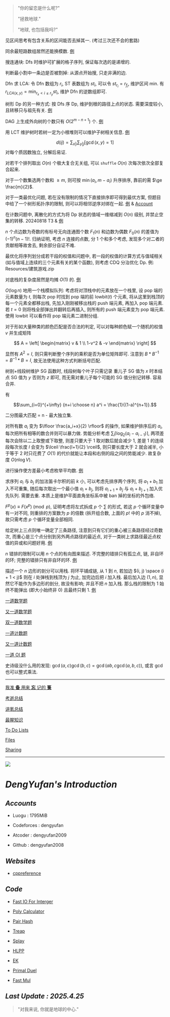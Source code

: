 > "你的留恋是什么呢?"
> 
> "拯救地球."
> 
> "地球, 也包括我吗?"

见区间思考有包含关系的区间能否去掉其一. (考过三次还不会的套路)

同余最短路数组居然还能换模数. [例](https://www.luogu.com.cn/problem/P4156)

搜连通块: Dfs 时维护可扩展的格子序列, 保证每次选的是递增的.

判断最小割中一条边是否被割掉: 从源点开始搜, 只走非满的边.

Dfn 求 LCA: 令 Dfn 数组为 $r_i$, ST 表数组为 $st_i$, 可以令 $st_{r_i} = r_{f_i}$, 维护区间 min. 有 $r_{LCA(x, y)} = \min_{r_x < i \le r_y} st_i$, 维护 Dfn 的逆数组即可.

树形 Dp 的另一种方式: 按 Dfs 序 Dp, 维护到根的路径上点的状态. 需要深度较小, 且转移只与祖先有关. [例](https://www.luogu.com.cn/problem/P3577)

DAG 上生成外向树的个数只有 $O(2^{m - n + 1})$ 个. [例](https://qoj.ac/problem/6406)

用 LCT 维护树时若树一定为小根堆则可以维护子树相关信息. [例](https://qoj.ac/problem/7760)

$$d(ij) = \sum_{x|i}\sum_{y|j}[\gcd(x, y)=1]$$
对每个质因数独立, 分解后易证.

对若干个排列取出 $O(n)$ 个极大复合无关组, 可以 ``shuffle`` $O(n)$ 次每次依次全部复合起来.

对于一个数集选两个数和 $\ge m$, 则可按 $\min(a_i, m - a_i)$ 升序排序, 靠前的需 $\ge \frac{m}{2}$.

对于一类最优化问题, 若在没有限制的情况下直接排序即可得到最优方案, 但题目中给了一个树形拓扑序的限制, 则可以将相邻逆序对绑在一起. [例](https://acm.hdu.edu.cn/contest/problem?cid=1131&pid=1001) & [Account](https://www.luogu.com.cn/paste/o08ha6jb)

在计数问题中, 离散化的方式为将 Dp 状态的值域一维缩减到 $O(n)$ 级别, 并禁止空集的转移. 20240818 T3 & [例](https://qoj.ac/problem/1084)

$n$ 个点边数为奇数的有标号无向连通图个数 $F_1(n)$ 和边数为偶数 $F_0(n)$ 的差值为 $(-1)^n(n-1)!$. 归纳证明, 考虑 $n$ 连接的点数, 分 1 个和多个考虑, 发现多个对二者的贡献相等故舍去, 剩余部分自证不难.

最优化将序列划分成若干段的权值和问题中, 若一段的权值的计算方式与值域相关 (如与值域上连续的三个元素有关的某个函数), 则考虑 CDQ 分治优化 Dp. 例: Resources/建筑游戏.zip

对底栈的复杂度居然是均摊 $O(1)$ 的. [例](https://www.luogu.com.cn/problem/CF2026F)

$O(\log n)$ 地用一个栈模拟队列: 考虑将对顶栈中的元素放在一个栈里, 设 pop 端的元素数量为 $t$, 则每次 pop 时找到 pop 端的前 $\text{lowbit}(t)$ 个元素, 将从这里到栈顶的每一个元素全都移出栈, 先加入刚刚被移出栈的 push 端元素, 再加入 pop 端元素. 若 $t=0$ 则将栈全部弹出并翻转后再插入, 则所有的 push 端元素变为 pop 端元素. 使用 $\text{lowbit}$ 可以看作将 pop 端元素二进制分组.

对于形如大量种类的颜色匹配是否合法的判定, 可以对每种颜色赋一个随机的权值 $v$ 并生成矩阵

$$
A = \left[
\begin{matrix}
v & 1
\\
1-v^2 & -v
\end{matrix}
\right]
$$

显然有 $A^2 = I$, 则只需判断整个序列的乘积是否为单位矩阵即可. 注意到 $B * B^{-1} = B^{-1} * B = I$, 故无法使用这种方式判断括号匹配.

树剖+线段树维护 SG 函数时, 线段树每个叶子只需记录 重儿子 SG 值为 $x$ 时本结点 SG 值为 $y$ 否则为 $z$ 即可, 而无需对重儿子每个可能的 SG 值分别记转移. 容易合并.

有

$$\sum_{i=0}^{+\infty} {n+i \choose n} a^i = \frac{1}{(1-a)^{n+1}}.$$

二分图最大匹配 = n - 最大独立集.

对所有数 $a_i$ 变为 $\lfloor \frac{a_i+x}{2} \rfloor$ 的操作, 如果维护排序后的 $a_i$, 每次把所有相等的数合并则可以暴力做. 势能分析考虑 $\sum_i \lceil \log_2(a_i-a_{i-1}) \rceil$, 两项差每次会除以二上取整或下取整, 则差只要大于 1 取对数后就会减少 1, 差是 1 的连续段每次长度 $l$ 会变为 $\lceil \frac{l+1}{2} \rceil$, 则只要长度大于 2 就会减半, 小于等于 2 时只花费了 $O(1)$ 的代价就能让本段和右侧的段之间的势能减少. 故复杂度 $O(n \log V)$.

进行操作使方差最小考虑枚举平均数. [例](https://www.luogu.com.cn/problem/CF2029I)

求序列 $a_i$ 与 $b_j$ 的加法笛卡尔积的前 $k$ 小, 可以考虑先排序两个序列, 将 $a_1 + b_1$ 加入不可重集, 随后每次取出一个最小值 $a_i + b_j$, 则将 $a_{i+1} + b_j$ 与 $a_i + b_{j+1}$ 加入优先队列. 需要去重. 本质上是维护平面直角坐标系中被 ban 掉的坐标的外包络.

$F^p(x) \equiv F(x^p) \pmod p$, 证明考虑将左式拆成 $p$ 个 $\sum$ 的形式, 若这 $p$ 个循环变量中有一对不同, 则重排的方案数为 $p$ 的倍数 (拆开组合数, 上面的 $p!$ 中的 $p$ 消不掉), 故只需考虑 $p$ 个循环变量全部相同.

给定树上三点则唯一确定了三条路径, 注意到只有它们的重心被三条路径经过奇数次, 而重心是三个点分别到另外两点路径的最近点, 对于一类树上求路径最近点权值的异或和问题好用. [例](https://atcoder.jp/contests/pakencamp-2024-day2/tasks/pakencamp_2024_day2_c?lang=en)

$n$ 错排的限制可以用 $n$ 个点的有向图来描述. 不完整的错排只有孤立点, 链, 非自环的环; 完整的错排只有非自环的环. [例](https://www.luogu.com.cn/problem/CF1085G)

描述一个 $n$ 边形的剖分可以用栈. 将环平铺成链, 从 $1$ 到 $n$, 若加边 $(i, j) \space (i + 1 < j)$ 则在 $i$ 处弹栈到栈顶为 $j$ 为止, 加完边后把 $i$ 加入栈. 最后加入边 $(1, n)$, 显然它不能作为多边形的剖分, 故没有影响; 并且不把 $n$ 加入栈. 那么栈的限制为 1 始终不能弹出 (即大小始终非 0) 且最终只剩 1. [例](https://www.luogu.com.cn/problem/AT_agc065_d)

[一道数学题](https://www.luogu.com.cn/article/ueohh8lt)

[又一道数学题](https://www.luogu.com.cn/article/7d3j944s)

[双一道数学题](https://www.luogu.com.cn/article/lc9tfr5v)

[一道计数题](https://www.luogu.com.cn/article/qpk41kv1)

[又一道计数题](https://www.luogu.com.cn/article/6bpx8onp)

[一道 OI 题](https://www.luogu.com.cn/article/xr76q3sa)

史诗级没什么用的发现: $\gcd(a,c) \gcd(b,c) = \gcd(ab,c \gcd(a,b,c))$, 或言 $\gcd$ 也可以整式乘法.

----

[我准 **备** 用来 **忘** 记的 **箓**](https://www.luogu.com.cn/paste/lvmrhjxm)

[考逝总结](https://www.luogu.com.cn/article/sd8bpaa1)

[讲氪总结](https://www.luogu.com.cn/article/bn0cnhaw)

[最腥知识](https://www.luogu.com.cn/article/ft3tx54e)

[To Do Lists](https://www.luogu.com.cn/paste/lcysbo18)

[Files](https://www.luogu.com.cn/team/33225#file)

[Sharing](https://www.luogu.com.cn/paste/frklj4he)

---

![](https://moe.jitsu.top/img)

# *DengYufan's Introduction*

## *Accounts*
- Luogu : 1795MiB

- Codeforces : dengyufan

- Atcoder : dengyufan2009

- Github : dengyufan2008

## *Websites*
- [cppreference](https://zh.cppreference.com/w/%E9%A6%96%E9%A1%B5)

## *Code*
- [Fast IO For Interger](https://www.luogu.com.cn/paste/a6g4tzxa)

- [Poly Calculator](https://www.luogu.com.cn/paste/otlhoocq)

- [Pair Hash](https://www.luogu.com.cn/paste/bwkr5zb3)

- [Treap](https://www.luogu.com.cn/paste/201bgmoy)

- [Splay](https://www.luogu.com.cn/paste/t1c5l25d)

- [HLPP](https://www.luogu.com.cn/paste/1ltjkyl7)

- [EK](https://www.luogu.com.cn/paste/clkjej7u)

- [Primal Duel](https://www.luogu.com.cn/paste/s1nawmeh)

- [Fast Mul](https://www.luogu.com.cn/paste/bmjrtlws)

## *Last Update : 2025.4.25*

> "对我来说, 你就是地球的中心."
